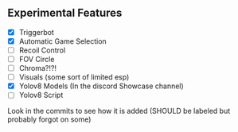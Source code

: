 ## Experimental Features
- [x] Triggerbot
- [x] Automatic Game Selection
- [ ] Recoil Control
- [ ] FOV Circle
- [ ] Chroma?!?!
- [ ] Visuals (some sort of limited esp)
- [x] Yolov8 Models (In the discord Showcase channel)
- [ ] Yolov8 Script

Look in the commits to see how it is added (SHOULD be labeled but probably forgot on some)
